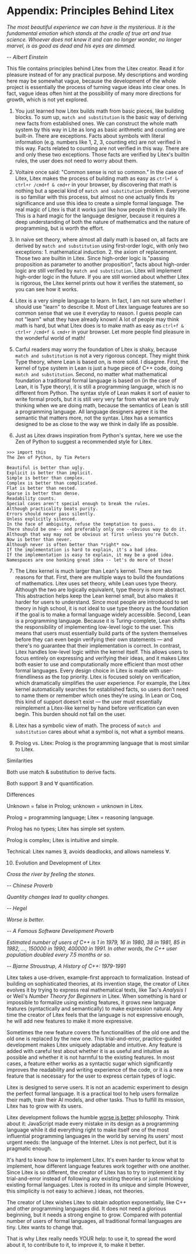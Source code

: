 # Appendix: Principles Behind Litex

_The most beautiful experience we can have is the mysterious. It is the fundamental emotion which stands at the cradle of true art and true science. Whoever does not know it and can no longer wonder, no longer marvel, is as good as dead and his eyes are dimmed._

_-- Albert Einstein_

This file contains principles behind Litex from the Litex creator. Read it for pleasure instead of for any practical purpose. My descriptions and wording here may be somewhat vague, because the development of the whole project is essentially the process of turning vague ideas into clear ones. In fact, vague ideas often hint at the possibility of many more directions for growth, which is not yet explored.

1. You just learned how Litex builds math from basic pieces, like building blocks. To sum up, `match and substitution` is the basic way of deriving new facts from established ones. We can construct the whole math system by this way in Lite as long as basic arithmetic and counting are built-in. There are exceptions. Facts about symbols with literal information (e.g. numbers like 1, 2, 3, counting etc) are not verified in this way. Facts related to counting are not verified in this way. There are and only these two exceptions. Those facts are verified by Litex's builtin rules, the user does not need to worry about them.

2. Voltaire once said: "Common sense is not so common." In the case of Litex, Litex makes the process of building math as easy as `ctrl+f & ctrl+r /cmd+f & cmd+r` in your browser, by discovering that math is nothing but a special kind of `match and substitution` problem. Everyone is so familiar with this process, but almost no one actually finds its significance and use this idea to create a simple formal language. The real magic of Litex is that it works just like how people think in daily life. This is a hard magic for the language designer, because it requires a deep understanding of both the nature of mathematics and the nature of programming, but is worth the effort.

3. In naive set theory, where almost all daily math is based on, all facts are derived by `match and substitution` using first-order logic, with only two exceptions: 1. mathematical induction. 2. the axiom of replacement. Those two are builtin in Litex. Since high-order logic is "passing proposition as parameter to another proposition", facts about high-order logic are still verified by `match and substitution`. Litex will implement high-order logic in the future. If you are still worried about whether Litex is rigorous, the Litex kernel prints out how it verifies the statement, so you can see how it works.

4. Litex is a very simple language to learn. In fact, I am not sure whether I should use "learn" to describe it. Most of Litex language features are so common sense that we use it everyday to reason. I guess people can not "learn" what they have already known! A lot of people may think math is hard, but what Litex does is to make math as easy as `ctrl+f & ctrl+r /cmd+f & cmd+r` in your browser. Let more people find pleasure in the wonderful world of math!

5. Carful readers may worry the foundation of Litex is shaky, because `match and substitution` is not a very rigorous concept. They might think Type theory, where Lean is based on, is more solid. I disagree. First, the kernel of type system in Lean is just a huge piece of C++ code, doing `match and substitution`. Second, no matter what mathematical foundation a traditional formal language is based on (in the case of Lean, it is Type theory), it is still a programming language, which is no different from Python. The syntax style of Lean makes it sort of easier to write formal proofs, but it is still very very far from what we are truly thinking when we are doing math, because the semantics of Lean is still a programming language. All language designers agree it is the semantic that matters more, not the syntax. Litex has a semantics designed to be as close to the way we think in daily life as possible.

6. Just as Litex draws inspiration from Python's syntax, here we use the Zen of Python to suggest a recommended style for Litex.

```
>>> import this
The Zen of Python, by Tim Peters

Beautiful is better than ugly.
Explicit is better than implicit.
Simple is better than complex.
Complex is better than complicated.
Flat is better than nested.
Sparse is better than dense.
Readability counts.
Special cases aren't special enough to break the rules.
Although practicality beats purity.
Errors should never pass silently.
Unless explicitly silenced.
In the face of ambiguity, refuse the temptation to guess.
There should be one-- and preferably only one --obvious way to do it.
Although that way may not be obvious at first unless you're Dutch.
Now is better than never.
Although never is often better than *right* now.
If the implementation is hard to explain, it's a bad idea.
If the implementation is easy to explain, it may be a good idea.
Namespaces are one honking great idea -- let's do more of those!
```

7. The Litex kernel is much larger than Lean's kernel. There are two reasons for that. First, there are multiple ways to build the foundations of mathematics. Litex uses set theory, while Lean uses type theory. Although the two are logically equivalent, type theory is more abstract. This abstraction helps keep the Lean kernel small, but also makes it harder for users to understand. Since most people are introduced to set theory in high school, it is not ideal to use type theory as the foundation if the goal is to make a formal language widely accessible. Second, Lean is a programming language. Because it is Turing-complete, Lean shifts the responsibility of implementing low-level logic to the user. This means that users must essentially build parts of the system themselves before they can even begin verifying their own statements — and there's no guarantee that their implementation is correct. In contrast, Litex handles low-level logic within the kernel itself. This allows users to focus entirely on expressing and verifying their ideas, and it makes Litex both easier to use and computationally more efficient than most other formal languages. Every design choice in Litex is made with user-friendliness as the top priority. Litex is focused solely on verification, which dramatically simplifies the user experience. For example, the Litex kernel automatically searches for established facts, so users don’t need to name them or remember which ones they’re using. In Lean or Coq, this kind of support doesn’t exist — the user must essentially reimplement a Litex-like kernel by hand before verification can even begin. This burden should not fall on the user.

8. Litex has a symbolic view of math. The process of  `match and substitution` cares about what a symbol is, not what a symbol means.

9. Prolog vs. Litex: Prolog is the programming language that is most similar to Litex.

Similarities

Both use match & substitution to derive facts.

Both support ∃ and ∀ quantification.

Differences

Unknown = false in Prolog; unknown = unknown in Litex.

Prolog = programming language; Litex = reasoning language.

Prolog has no types; Litex has simple set system.

Prolog is complex; Litex is intuitive and simple.

Technical: Litex names ∃, avoids deadlocks, and allows nameless ∀.

10. Evolution and Development of Litex

_Cross the river by feeling the stones._

_-- Chinese Proverb_

_Quantity changes lead to quality changes._

_-- Hegel_

_Worse is better._

_-- A Famous Software Development Proverb_

_Estimated number of users of C++ is 1 in 1979, 16 in 1980, 38 in 1981, 85 in 1982, ..., 150000 in 1990, 400000 in 1991. In other words, the C++ user population doubled every 7.5 months or so._

_-- Bjarne Stroustrup, A History of C++: 1979-1991_

Litex takes a use-driven, example-first approach to formalization. Instead of building on sophisticated theories, at its invention stage, the creator of Litex evolves it by trying to express real mathematical texts, like Tao's *Analysis I* or Weil's *Number Theory for Beginners* in Litex. When something is hard or impossible to formalize using existing features, it grows new language features (syntactically and semantically) to make expression natural. Any time the creator of Litex feels that the language is not expressive enough, he will add new features to make it more expressive. 

Sometimes the new feature covers the functionalities of the old one and the old one is replaced by the new one. This trial-and-error, practice-guided development makes Litex uniquely adaptable and intuitive. Any feature is added with careful test about whether it is as useful and intuitive as possible and whether it is not harmful to the existing features. In most cases, a feature either works as a syntactic sugar which significantly improves the readability and writing experience of the code, or it is a new feature that is necessary for the user to express certain types of logic.

Litex is designed to serve users. It is not an academic experiment to design the perfect formal language. It is a practical tool to help users formalize their math, train their AI models, and other tasks. Thus to fulfill its mission, Litex has to grow with its users. 

Litex development follows the humble [worse is better](https://www.dreamsongs.com/RiseOfWorseIsBetter.html) philosophy. Think about it: JavaScript made every mistake in its design as a programming language while it did everything right to make itself one of the most influential programming languages in the world by serving its users' most urgent needs: the language of the Internet. Litex is not perfect, but it is pragmatic enough.

It's hard to know how to implement Litex. It's even harder to know what to implement, how different language features work together with one another. Since Litex is so different, the creator of Litex has to try to implement it by trial-and-error instead of following any existing theories or just mimicking existing formal languages. Litex is rooted in its unique and simple (However, this simplicity is not easy to achieve.) ideas, not theories.

The creator of Litex wishes Litex to obtain adoption exponentially, like C++ and other programming languages did. It does not need a glorious beginning, but it needs a strong engine to grow. Compared with potential number of users of formal languages, all traditional formal languages are tiny. Litex wants to change that.

That is why Litex really needs YOUR help: to use it, to spread the word about it, to contribute to it, to improve it, to make it better.

